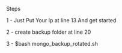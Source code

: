 Steps

1 - Just Put Your Ip at line 13 And get started 

2 - create backup folder at line 20

3 - $bash mongo_backup_rotated.sh
